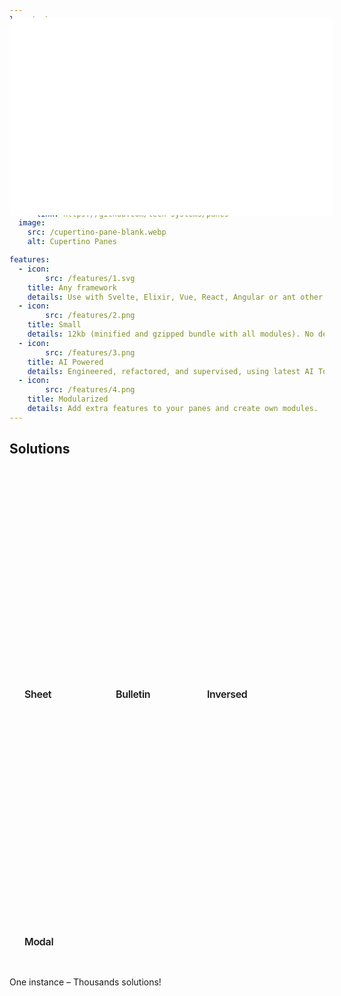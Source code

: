 ```yaml
---
layout: home

title: Cupertino Panes
titleTemplate: Create dynamic modals, cards, panes for your applications in few steps.

hero:
  name: Panes, Modals, Cards
  text: For your apps in few steps with ease.
  tagline: Any framework and free.
  actions:
    - theme: brand
      text: Demonstration
      link: /demonstration
    - theme: alt
      text: Quickstart
      link: /getting-started
    - theme: alt
      text: Docs
      link: /introduction
    - theme: alt
      text: GitHub
      link: https://github.com/tech-systems/panes
  image:
    src: /cupertino-pane-blank.webp
    alt: Cupertino Panes

features:
  - icon: 
        src: /features/1.svg
    title: Any framework
    details: Use with Svelte, Elixir, Vue, React, Angular or ant other front-end environment.
  - icon: 
        src: /features/2.png
    title: Small
    details: 12kb (minified and gzipped bundle with all modules). No dependencies.
  - icon: 
        src: /features/3.png
    title: AI Powered
    details: Engineered, refactored, and supervised, using latest AI Tools.
  - icon: 
        src: /features/4.png
    title: Modularized
    details: Add extra features to your panes and create own modules.
---
```


<style>
:root {
  --vp-home-hero-name-color: transparent;
  /* --vp-home-hero-name-background: -webkit-linear-gradient(120deg, #bd34fe 30%, #41d1ff); */
  /* --vp-home-hero-name-background: -webkit-linear-gradient(120deg, #34b1fe 30%, #41d1ff); */
  --vp-home-hero-name-background: -webkit-linear-gradient(120deg, #346bfe 30%, #41d1ff);

  /* --vp-home-hero-image-background-image: linear-gradient(-45deg, #bd34fe 50%, #47caff 50%); */
  /* --vp-home-hero-image-background-image: linear-gradient(-45deg, #050414 50%, #47caff 50%); */
  --vp-home-hero-image-background-image: linear-gradient(-45deg, #4656ff 50%, #47caff 50%);
  --vp-home-hero-image-filter: blur(44px);
}

@media (min-width: 640px) {
  :root {
    --vp-home-hero-image-filter: blur(56px);
  }
}

@media (min-width: 960px) {
  :root {
    --vp-home-hero-image-filter: blur(68px);
  }
}

.solutions.items {
    display: flex;
    flex-wrap: wrap;
    margin: -8px;
    margin-top: 20px;
    margin-bottom: 20px;
    

    .item {
      width: calc(100% / 4);
      padding: 8px;
    }

    .item .VPLink {
      border: 1px solid var(--vp-c-bg-soft);
      border-radius: 12px;
      height: 380px;
      background-color: var(--vp-c-bg-soft);
      transition: border-color 0.25s, background-color 0.25s;
      display: flex;
      flex-direction: row;
      align-items: end;

      iframe {
        position: absolute;
        width: calc((100% / 4) - 14px);
        border: 0;
        top: 82px;
        border-radius: 10px 10px 0 0;
        height: 317px;
      }

      article {
        width: 100%;
      }

      h2 {
        line-height: 24px;
        font-size: 16px;
        font-weight: 600;
        margin: 48px 0 16px;
        border-top: 1px solid var(--vp-c-divider);
        padding-top: 24px;
        letter-spacing: -0.02em;
        padding-left: 24px;
      }
    }
}


</style>


<script setup>
  import HomeModal from '../src/components/HomeModal.vue';
  import Sponsorships from '../src/components/Sponsorships.vue';


  setTimeout(() => {
    let solutionsHeader = document.querySelector('#solutions');
    let solutions = document.querySelector('.solutions');
    let solutionsPosttext = document.querySelector('#and-thousands-more');
    if ( window.innerWidth < 950) {
      solutionsHeader.style.display = 'none';
      solutions.style.display = 'none';
      solutionsPosttext.style.display = 'none';
    }
  });
</script>

## Solutions

<div class="solutions items">

  <!-- Item -->
  <div class="item grid-4">
    <div class="VPLink no-icon VPFeature solution-1-container">
      <iframe id="solution1" src="/index-solutions/solution-1.html"></iframe>
      <article class="box">
        <h2 class="title">Sheet</h2>
      </article>
    </div>
  </div>

  <!-- Item -->
  <div class="item grid-4">
    <div class="VPLink no-icon VPFeature solution-2-container">
      <iframe id="solution2" src="/index-solutions/solution-2.html"></iframe>
      <article class="box">
        <h2 class="title">Bulletin</h2>
      </article>
    </div>
  </div>

  <!-- Item -->
  <div class="item grid-4">
    <div class="VPLink no-icon VPFeature solution-3-container">
      <iframe id="solution3" src="/index-solutions/solution-3.html"></iframe>
      <article class="box">
        <h2 class="title">Inversed</h2>
      </article>
    </div>
  </div>

  <!-- Item -->
  <div class="item grid-4">
    <div class="VPLink no-icon VPFeature solution-4-container">
      <iframe id="solution4" src="/index-solutions/solution-4.html"></iframe>
      <article class="box">
        <h2 class="title">Modal</h2>
      </article>
    </div>
  </div>  
  
</div> 

One instance – Thousands solutions!



<Sponsorships />
<HomeModal />